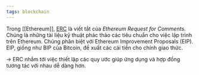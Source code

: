 ```yaml
---
tags: blockchain
---
```


Trong [[Ethereum]], [ERC](https://academy.binance.com/vi/articles/an-introduction-to-erc-20-tokens) là viết tắt của _Ethereum Request for Comments_. Chúng là những tài liệu kỹ thuật phác thảo các tiêu chuẩn cho việc lập trình trên Ethereum. 
Chúng phân biệt với Ethereum Improvement Proposals (EIP). EIP, giống như BIP của Bitcoin, đề xuất các cải tiến cho chính giao thức. 

-> ERC nhắm tới việc thiết lập các quy ước giúp ứng dụng và hợp đồng tương tác với nhau dễ dàng hơn.